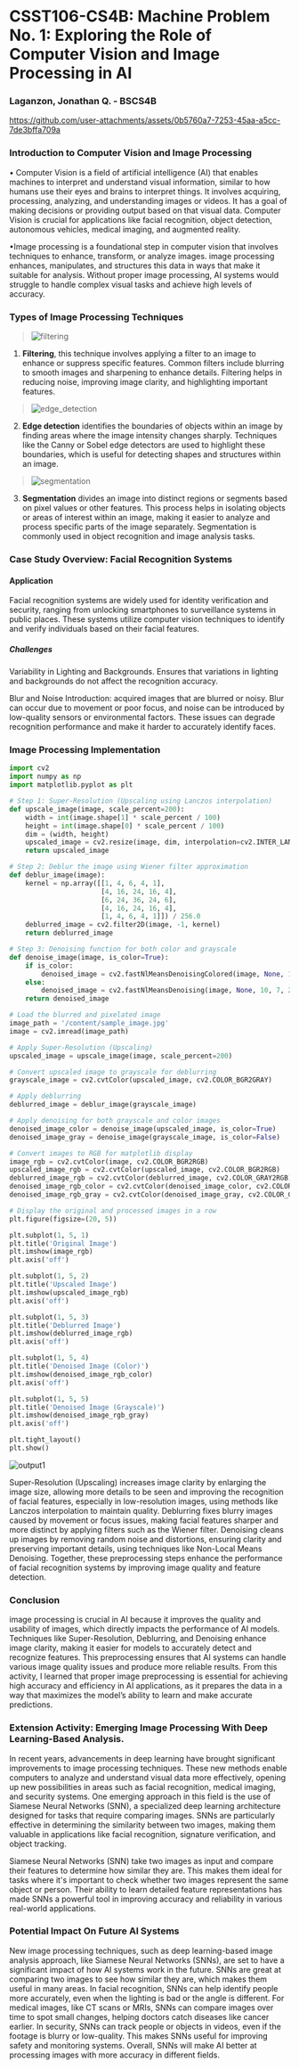 # CSST106-CS4B: Machine Problem No. 1: Exploring the Role of Computer Vision and Image Processing in AI

### Laganzon, Jonathan Q. - BSCS4B
https://github.com/user-attachments/assets/0b5760a7-7253-45aa-a5cc-7de3bffa709a
### Introduction to Computer Vision and Image Processing

• Computer Vision is a field of artificial intelligence (AI) that enables machines to interpret and understand visual information, similar to how humans use their eyes and brains to interpret things. It involves acquiring, processing, analyzing, and understanding images or videos. It has a goal of making decisions or providing output based on that visual data. Computer Vision is crucial for applications like facial recognition, object detection, autonomous vehicles, medical imaging, and augmented reality.

•Image processing is a foundational step in computer vision that involves techniques to enhance, transform, or analyze images. image processing enhances, manipulates, and structures this data in ways that make it suitable for analysis. Without proper image processing, AI systems would struggle to handle complex visual tasks and achieve high levels of accuracy.


### Types of Image Processing Techniques
  >![filtering](https://github.com/user-attachments/assets/8b9fb6c6-8f83-4351-a6f4-daae8eff3712)


1. **Filtering**, this technique involves applying a filter to an image to enhance or suppress specific features. Common filters include blurring to smooth images and sharpening to enhance details. Filtering helps in reducing noise, improving image clarity, and highlighting important features.

  >![edge_detection](https://github.com/user-attachments/assets/9d0ad7e9-41fe-4013-b09e-b713f1ed1c5c)


2. **Edge detection** identifies the boundaries of objects within an image by finding areas where the image intensity changes sharply. Techniques like the Canny or Sobel edge detectors are used to highlight these boundaries, which is useful for detecting shapes and structures within an image.

  >![segmentation](https://github.com/user-attachments/assets/80af4362-a983-469e-bc9e-7854d7c21ac6)


3. **Segmentation** divides an image into distinct regions or segments based on pixel values or other features. This process helps in isolating objects or areas of interest within an image, making it easier to analyze and process specific parts of the image separately. Segmentation is commonly used in object recognition and image analysis tasks.


### Case Study Overview: Facial Recognition Systems
#### Application

  Facial recognition systems are widely used for identity verification and security, ranging from unlocking smartphones to surveillance systems in public places. These systems utilize computer vision techniques to identify and verify individuals based on their facial features.


##### Challenges 
 Variability in Lighting and Backgrounds. Ensures that variations in lighting and backgrounds do not affect the recognition accuracy.

 Blur and Noise Introduction: acquired images that are blurred or noisy. Blur can occur due to movement or poor focus, and noise can be introduced by low-quality sensors or environmental factors. These issues can degrade recognition performance and make it harder to accurately identify faces.

### Image Processing Implementation

```python
import cv2
import numpy as np
import matplotlib.pyplot as plt

# Step 1: Super-Resolution (Upscaling using Lanczos interpolation)
def upscale_image(image, scale_percent=200):
    width = int(image.shape[1] * scale_percent / 100)
    height = int(image.shape[0] * scale_percent / 100)
    dim = (width, height)
    upscaled_image = cv2.resize(image, dim, interpolation=cv2.INTER_LANCZOS4)
    return upscaled_image

# Step 2: Deblur the image using Wiener filter approximation
def deblur_image(image):
    kernel = np.array([[1, 4, 6, 4, 1],
                       [4, 16, 24, 16, 4],
                       [6, 24, 36, 24, 6],
                       [4, 16, 24, 16, 4],
                       [1, 4, 6, 4, 1]]) / 256.0
    deblurred_image = cv2.filter2D(image, -1, kernel)
    return deblurred_image

# Step 3: Denoising function for both color and grayscale
def denoise_image(image, is_color=True):
    if is_color:
        denoised_image = cv2.fastNlMeansDenoisingColored(image, None, 10, 10, 7, 21)
    else:
        denoised_image = cv2.fastNlMeansDenoising(image, None, 10, 7, 21)
    return denoised_image

# Load the blurred and pixelated image
image_path = '/content/sample_image.jpg'
image = cv2.imread(image_path)

# Apply Super-Resolution (Upscaling)
upscaled_image = upscale_image(image, scale_percent=200)

# Convert upscaled image to grayscale for deblurring
grayscale_image = cv2.cvtColor(upscaled_image, cv2.COLOR_BGR2GRAY)

# Apply deblurring
deblurred_image = deblur_image(grayscale_image)

# Apply denoising for both grayscale and color images
denoised_image_color = denoise_image(upscaled_image, is_color=True)
denoised_image_gray = denoise_image(grayscale_image, is_color=False)

# Convert images to RGB for matplotlib display
image_rgb = cv2.cvtColor(image, cv2.COLOR_BGR2RGB)
upscaled_image_rgb = cv2.cvtColor(upscaled_image, cv2.COLOR_BGR2RGB)
deblurred_image_rgb = cv2.cvtColor(deblurred_image, cv2.COLOR_GRAY2RGB)
denoised_image_rgb_color = cv2.cvtColor(denoised_image_color, cv2.COLOR_BGR2RGB)
denoised_image_rgb_gray = cv2.cvtColor(denoised_image_gray, cv2.COLOR_GRAY2RGB)

# Display the original and processed images in a row
plt.figure(figsize=(20, 5))

plt.subplot(1, 5, 1)
plt.title('Original Image')
plt.imshow(image_rgb)
plt.axis('off')

plt.subplot(1, 5, 2)
plt.title('Upscaled Image')
plt.imshow(upscaled_image_rgb)
plt.axis('off')

plt.subplot(1, 5, 3)
plt.title('Deblurred Image')
plt.imshow(deblurred_image_rgb)
plt.axis('off')

plt.subplot(1, 5, 4)
plt.title('Denoised Image (Color)')
plt.imshow(denoised_image_rgb_color)
plt.axis('off')

plt.subplot(1, 5, 5)
plt.title('Denoised Image (Grayscale)')
plt.imshow(denoised_image_rgb_gray)
plt.axis('off')

plt.tight_layout()
plt.show()
```
![output1](https://github.com/user-attachments/assets/8593ce5d-bbe2-45a2-9410-26dec2f7a751)

Super-Resolution (Upscaling) increases image clarity by enlarging the image size, allowing more details to be seen and improving the recognition of facial features, especially in low-resolution images, using methods like Lanczos interpolation to maintain quality. Deblurring fixes blurry images caused by movement or focus issues, making facial features sharper and more distinct by applying filters such as the Wiener filter. Denoising cleans up images by removing random noise and distortions, ensuring clarity and preserving important details, using techniques like Non-Local Means Denoising. Together, these preprocessing steps enhance the performance of facial recognition systems by improving image quality and feature detection.

### Conclusion

 image processing is crucial in AI because it improves the quality and usability of images, which directly impacts the performance of AI models. Techniques like Super-Resolution, Deblurring, and Denoising enhance image clarity, making it easier for models to accurately detect and recognize features. This preprocessing ensures that AI systems can handle various image quality issues and produce more reliable results. From this activity, I learned that proper image preprocessing is essential for achieving high accuracy and efficiency in AI applications, as it prepares the data in a way that maximizes the model’s ability to learn and make accurate predictions.

### Extension Activity:  Emerging Image Processing With  Deep Learning-Based Analysis.

In recent years, advancements in deep learning have brought significant improvements to image processing techniques. These new methods enable computers to analyze and understand visual data more effectively, opening up new possibilities in areas such as facial recognition, medical imaging, and security systems. One emerging approach in this field is the use of Siamese Neural Networks (SNN), a specialized deep learning architecture designed for tasks that require comparing images. SNNs are particularly effective in determining the similarity between two images, making them valuable in applications like facial recognition, signature verification, and object tracking. 

Siamese Neural Networks (SNN) take two images as input and compare their features to determine how similar they are. This makes them ideal for tasks where it's important to check whether two images represent the same object or person. Their ability to learn detailed feature representations has made SNNs a powerful tool in improving accuracy and reliability in various real-world applications.

### Potential Impact On Future AI Systems 

New image processing techniques, such as deep learning-based image analysis approach, like Siamese Neural Networks (SNNs), are set to have a significant impact of how AI systems work in the future. SNNs are great at comparing two images to see how similar they are, which makes them useful in many areas. In facial recognition, SNNs can help identify people more accurately, even when the lighting is bad or the angle is different. For medical images, like CT scans or MRIs, SNNs can compare images over time to spot small changes, helping doctors catch diseases like cancer earlier. In security, SNNs can track people or objects in videos, even if the footage is blurry or low-quality. This makes SNNs useful for improving safety and monitoring systems. Overall, SNNs will make AI better at processing images with more accuracy in different fields.


